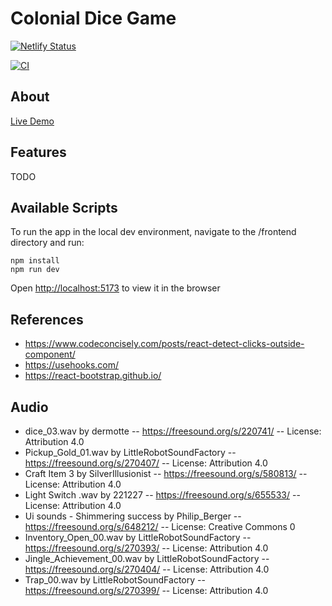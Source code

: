 # Colonial Dice Game

[![Netlify Status](https://api.netlify.com/api/v1/badges/46683f09-d9c3-44a8-ac63-036e9b52b845/deploy-status)](https://app.netlify.com/projects/colonial-dice-game/deploys)

[![CI](https://github.com/tyleryip/colonial-dice-game/actions/workflows/ci.yml/badge.svg?branch=main)](https://github.com/tyleryip/colonial-dice-game/actions/workflows/ci.yml)

## About

[Live Demo](https://colonial-dice-game.netlify.app/)

## Features

TODO

## Available Scripts

To run the app in the local dev environment, navigate to the /frontend directory and run:

```
npm install
npm run dev
```

Open [http://localhost:5173](http://localhost:5173) to view it in the browser

## References

- https://www.codeconcisely.com/posts/react-detect-clicks-outside-component/
- https://usehooks.com/
- https://react-bootstrap.github.io/

## Audio

- dice_03.wav by dermotte -- https://freesound.org/s/220741/ -- License: Attribution 4.0
- Pickup_Gold_01.wav by LittleRobotSoundFactory -- https://freesound.org/s/270407/ -- License: Attribution 4.0
- Craft Item 3 by SilverIllusionist -- https://freesound.org/s/580813/ -- License: Attribution 4.0
- Light Switch .wav by 221227 -- https://freesound.org/s/655533/ -- License: Attribution 4.0
- Ui sounds - Shimmering success by Philip_Berger -- https://freesound.org/s/648212/ -- License: Creative Commons 0
- Inventory_Open_00.wav by LittleRobotSoundFactory -- https://freesound.org/s/270393/ -- License: Attribution 4.0
- Jingle_Achievement_00.wav by LittleRobotSoundFactory -- https://freesound.org/s/270404/ -- License: Attribution 4.0
- Trap_00.wav by LittleRobotSoundFactory -- https://freesound.org/s/270399/ -- License: Attribution 4.0